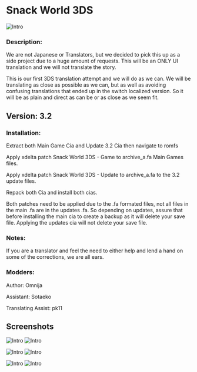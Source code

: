 # Snack World 3DS

![Intro](/docs/intro.png)

### Description:
We are not Japanese or Translators, but we decided to pick this up as a side project due
to a huge amount of requests. This will be an ONLY UI translation and we will not translate the story.

This is our first 3DS translation attempt and we will do as we can.
We will be translating as close as possible as we can, but as well as avoiding confusing translations
that ended up in the switch localized version. So it will be as plain and direct as can be or as close as we 
seem fit.

## Version: 3.2

### Installation:
Extract both Main Game Cia and Update 3.2 Cia then navigate to romfs

Apply xdelta patch Snack World 3DS - Game to archive_a.fa Main Games files.

Apply xdelta patch Snack World 3DS - Update to archive_a.fa to the 3.2 update files.

Repack both Cia and install both cias.

Both patches need to be applied due to the .fa formated files, not all files in the main .fa are
in the updates .fa. So depending on updates, assure that before installing the main cia to create a backup
as it will delete your save file. Applying the updates cia will not delete your save file.

### Notes:
If you are a translator and feel the need to either help and lend a hand on some of the corrections, we are all ears.

### Modders:
Author: Omnija

Assistant: Sotaeko

Translating Assist: pk11

## Screenshots

![Intro](/docs/save.png) ![Intro](/docs/bag.png)

![Intro](/docs/jara.png) ![Intro](/docs/equipment.png)

![Intro](/docs/snacks.png) ![Intro](/docs/home.png)

